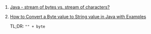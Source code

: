  1. [Java - stream of bytes vs. stream of characters?](https://stackoverflow.com/questions/15098222/java-stream-of-bytes-vs-stream-of-characters)
 2. [How to Convert a Byte value to String value in Java with Examples](https://www.geeksforgeeks.org/how-to-convert-a-byte-value-to-string-value-in-java-with-examples/#:~:text=Given%20a%20Byte%20value%20in,byte%20value%20to%20string%20type.&text=One%20method%20is%20to%20create,it%20in%20the%20string%20variable.)
    
    TL;DR: `"" + byte`

